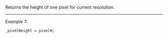 Returns the height of one pixel for current resolution.


---
*Example 1:*
```sqf
_pixelHeight = pixelH;
```